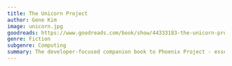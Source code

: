 ```yaml
---
title: The Unicorn Project
author: Gene Kim
image: unicorn.jpg
goodreads: https://www.goodreads.com/book/show/44333183-the-unicorn-project
genre: Fiction
subgenre: Computing
summary: The developer-focused companion book to Phoenix Project - essential reading for understanding the role of the developer outside the code editor.
---
```

